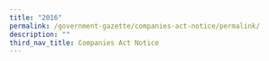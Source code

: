 ```yaml
---
title: "2016"
permalink: /government-gazette/companies-act-notice/permalink/
description: ""
third_nav_title: Companies Act Notice
---
```

